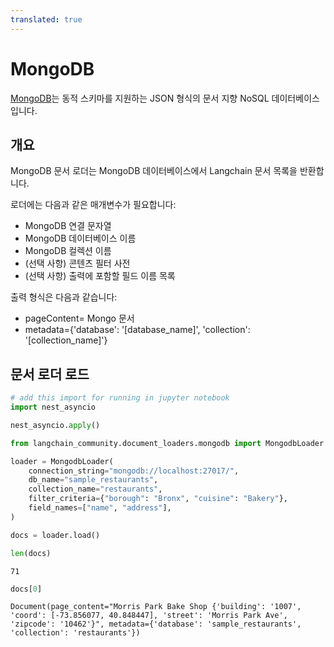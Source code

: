 ```yaml
---
translated: true
---
```


# MongoDB

[MongoDB](https://www.mongodb.com/)는 동적 스키마를 지원하는 JSON 형식의 문서 지향 NoSQL 데이터베이스입니다.

## 개요

MongoDB 문서 로더는 MongoDB 데이터베이스에서 Langchain 문서 목록을 반환합니다.

로더에는 다음과 같은 매개변수가 필요합니다:

*   MongoDB 연결 문자열
*   MongoDB 데이터베이스 이름
*   MongoDB 컬렉션 이름
*   (선택 사항) 콘텐츠 필터 사전
*   (선택 사항) 출력에 포함할 필드 이름 목록

출력 형식은 다음과 같습니다:

- pageContent= Mongo 문서
- metadata={'database': '[database_name]', 'collection': '[collection_name]'}

## 문서 로더 로드

```python
# add this import for running in jupyter notebook
import nest_asyncio

nest_asyncio.apply()
```

```python
from langchain_community.document_loaders.mongodb import MongodbLoader
```

```python
loader = MongodbLoader(
    connection_string="mongodb://localhost:27017/",
    db_name="sample_restaurants",
    collection_name="restaurants",
    filter_criteria={"borough": "Bronx", "cuisine": "Bakery"},
    field_names=["name", "address"],
)
```

```python
docs = loader.load()

len(docs)
```

```output
71
```

```python
docs[0]
```

```output
Document(page_content="Morris Park Bake Shop {'building': '1007', 'coord': [-73.856077, 40.848447], 'street': 'Morris Park Ave', 'zipcode': '10462'}", metadata={'database': 'sample_restaurants', 'collection': 'restaurants'})
```
